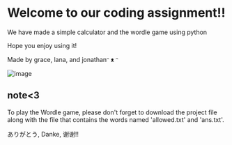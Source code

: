 # Welcome to our coding assignment!!
We have made a simple calculator and the wordle game using python

Hope you enjoy using it!

Made by grace, lana, and jonathanᵔ ᴥ ᵔ

![image](https://github.com/lnajnb/coding-assignment/assets/138968368/bcbb900a-bae4-4f71-869b-b36b85151e6d)

## note<3

To play the Wordle game, please don't forget to download the project file along with the file that contains the words named 'allowed.txt' and 'ans.txt'.

ありがとう, Danke, 谢谢!!


